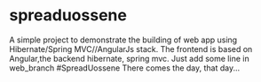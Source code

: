 # spreaduossene
A simple project to demonstrate the building of web app using   Hibernate/Spring MVC//AngularJs stack.
The frontend is based on Angular,the backend hibernate, spring mvc.
Just add some line in web_branch
#SpreadUossene
There comes the day, that day...


